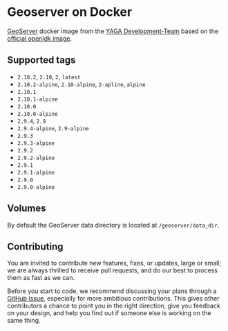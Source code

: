 # Geoserver on Docker

[GeoServer](http://geoserver.org/) docker image from the [YAGA Development-Team](https://yagajs.org)
based on the [official openjdk image](https://hub.docker.com/_/openjdk/).

## Supported tags

* `2.10.2`, `2.10`, `2`, `latest`
* `2.10.2-alpine`, `2.10-alpine`, `2-apline`, `alpine`
* `2.10.1`
* `2.10.1-alpine`
* `2.10.0`
* `2.10.0-alpine`
* `2.9.4`, `2.9`
* `2.9.4-alpine`, `2.9-alpine`
* `2.9.3`
* `2.9.3-alpine`
* `2.9.2`
* `2.9.2-alpine`
* `2.9.1`
* `2.9.1-alpine`
* `2.9.0`
* `2.9.0-alpine`

## Volumes

By default the GeoServer data directory is located at `/geoserver/data_dir`.

## Contributing

You are invited to contribute new features, fixes, or updates, large or small; we are always thrilled to receive pull
requests, and do our best to process them as fast as we can.

Before you start to code, we recommend discussing your plans through a
[GitHub issue](https://github.com/yagajs/docker-geoserver/issues), especially for more ambitious contributions.
This gives other contributors a chance to point you in the right direction, give you feedback on your design, and help
you find out if someone else is working on the same thing.
